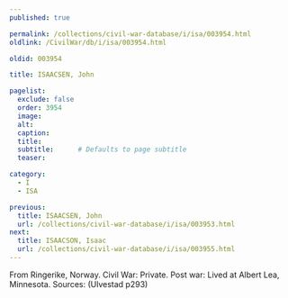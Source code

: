 ```yaml
---
published: true

permalink: /collections/civil-war-database/i/isa/003954.html
oldlink: /CivilWar/db/i/isa/003954.html

oldid: 003954

title: ISAACSEN, John

pagelist:
  exclude: false
  order: 3954
  image: 
  alt:
  caption:
  title:
  subtitle:      # Defaults to page subtitle
  teaser:

category: 
  - I 
  - ISA

previous:
  title: ISAACSEN, John
  url: /collections/civil-war-database/i/isa/003953.html  
next:
  title: ISAACSON, Isaac
  url: /collections/civil-war-database/i/isa/003955.html   
---
```

From Ringerike, Norway. Civil War: Private. Post war: Lived at Albert Lea, Minnesota. Sources: (Ulvestad p293)